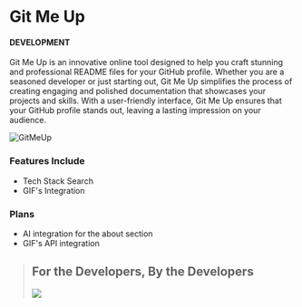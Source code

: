 # Git Me Up
#### DEVELOPMENT

Git Me Up is an innovative online tool designed to help you craft stunning and professional README files for your GitHub profile. Whether you are a seasoned developer or just starting out, Git Me Up simplifies the process of creating engaging and polished documentation that showcases your projects and skills. With a user-friendly interface, Git Me Up ensures that your GitHub profile stands out, leaving a lasting impression on your audience.

![GitMeUp](https://github.com/Grenish/git-me-up/assets/107925840/4600ea03-fb8a-4692-a6e0-b6e1b8bed2c0)


### Features Include
- Tech Stack Search
- GIF's Integration

### Plans
- AI integration for the about section
- GIF's API integration



> ## For the Developers, By the Developers
> <img src="https://media.giphy.com/media/v1.Y2lkPTc5MGI3NjExbHk4MzNjb2Fic2xnb3FydHIxeGp0YzJmMDhveGI3dnVsdm50bXBoOSZlcD12MV9pbnRlcm5hbF9naWZfYnlfaWQmY3Q9Zw/l3q2zbskZp2j8wniE/giphy-downsized-large.gif">
